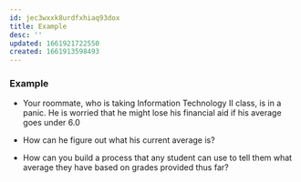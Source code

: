 ```yaml
---
id: jec3wxxk8urdfxhiaq93dox
title: Example
desc: ''
updated: 1661921722550
created: 1661913598493
---
```


### Example

- Your roommate, who is taking Information Technology II class, is in a panic. He is worried that he might lose his financial aid if his average goes under 6.0

- How can he figure out what his current average is?

- How can you build a process that any student can use to tell them what average they have based on grades provided thus far?
